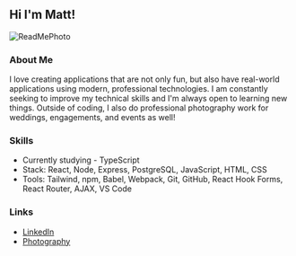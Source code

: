## Hi I'm Matt! 

![ReadMePhoto](https://user-images.githubusercontent.com/113474295/224591655-dd427c4d-686f-41e2-b38e-45629ec12c48.png)

### About Me

I love creating applications that are not only fun, but also have real-world applications using modern, professional technologies. I am constantly seeking to improve my technical skills and I'm always open to learning new things. Outside of coding, I also do professional photography work for weddings, engagements, and events as well!

### Skills
- Currently studying - TypeScript
- Stack: React, Node, Express, PostgreSQL, JavaScript, HTML, CSS
- Tools: Tailwind, npm, Babel, Webpack, Git, GitHub, React Hook Forms, React Router, AJAX, VS Code

### Links

- [LinkedIn](https://www.linkedin.com/in/matthew-cha/)
- [Photography](https://matthewcha.pixieset.com/)

<!--
**matt-cha/matt-cha** is a ✨ _special_ ✨ repository because its `README.md` (this file) appears on your GitHub profile.

Here are some ideas to get you started:

- 🔭 I’m currently working on ...
- 🌱 I’m currently learning ...
- 👯 I’m looking to collaborate on ...
- 🤔 I’m looking for help with ...
- 💬 Ask me about ...
- 📫 How to reach me: ...
- 😄 Pronouns: ...
- ⚡ Fun fact: ...
-->
